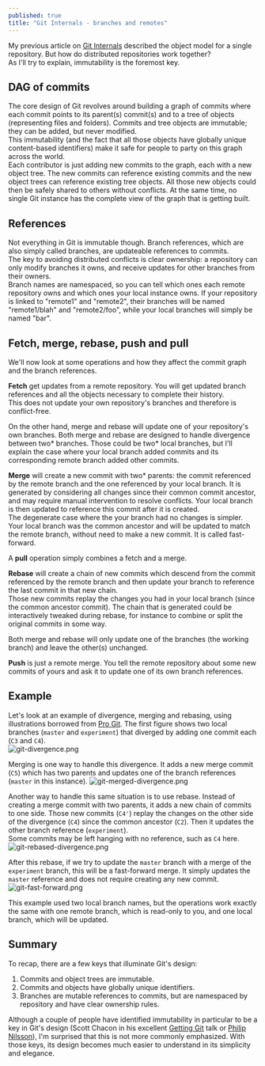 ```yaml
---
published: true
title: "Git Internals - branches and remotes"
---
```


My previous article on [Git Internals](http://blog.monstuff.com/archives/2015/08/git-internals.html) described the object model for a single repository. But how do distributed repositories work together?  
As I'll try to explain, immutability is the foremost key.  
 
## DAG of commits
The core design of Git revolves around building a graph of commits where each commit points to its parent(s) commit(s) and to a tree of objects (representing files and folders). Commits and tree objects are immutable; they can be added, but never modified.  
This immutability (and the fact that all those objects have globally unique content-based identifiers) make it safe for people to party on this graph across the world.  
Each contributor is just adding new commits to the graph, each with a new object tree. The new commits can reference existing commits and the new object trees can reference existing tree objects. All those new objects could then be safely shared to others without conflicts. At the same time, no single Git instance has the complete view of the graph that is getting built. 

## References
Not everything in Git is immutable though. Branch references, which are also simply called branches, are updateable references to commits.   
The key to avoiding distributed conflicts is clear ownership: a repository can only modify branches it owns, and receive updates for other branches from their owners.  
Branch names are namespaced, so you can tell which ones each remote repository owns and which ones your local instance owns. If your repository is linked to "remote1" and "remote2", their branches will be named "remote1/blah" and "remote2/foo", while your local branches will simply be named "bar". 
 
## Fetch, merge, rebase, push and pull
We'll now look at some operations and how they affect the commit graph and the branch references.  

**Fetch** get updates from a remote repository. You will get updated branch references and all the objects necessary to complete their history.  
This does not update your own repository's branches and therefore is conflict-free.  
  
On the other hand, merge and rebase will update one of your repository's own branches. Both merge and rebase are designed to handle divergence between two* branches. Those could be two* local branches, but I'll explain the case where your local branch added commits and its corresponding remote branch added other commits.  

**Merge** will create a new commit with two* parents: the commit referenced by the remote branch and the one referenced by your local branch. It is generated by considering all changes since their common commit ancestor, and may require manual intervention to resolve conflicts. Your local branch is then updated to reference this commit after it is created.   
The degenerate case where the your branch had no changes is simpler. Your local branch was the common ancestor and will be updated to match the remote branch, without need to make a new commit. It is called fast-forward.  

A **pull** operation simply combines a fetch and a merge.  

**Rebase** will create a chain of new commits which descend from the commit referenced by the remote branch and then update your branch to reference the last commit in that new chain.  
Those new commits replay the changes you had in your local branch (since the common ancestor commit). The chain that is generated could be interactively tweaked during rebase, for instance to combine or split the original commits in some way.  

Both merge and rebase will only update one of the branches (the working branch) and leave the other(s) unchanged.  
  
**Push** is just a remote merge. You tell the remote repository about some new commits of yours and ask it to update one of its own branch references.  

## Example
Let's look at an example of divergence, merging and rebasing, using illustrations borrowed from [Pro Git](http://git-scm.com/book/en/v2).
The first figure shows two local branches (`master` and `experiment`) that diverged by adding one commit each (`C3` and `C4`).  
![git-divergence.png]({{site.baseurl}}/archives/images/git-divergence.png)

Merging is one way to handle this divergence. It adds a new merge commit (`C5`) which has two parents and updates one of the branch references (`master` in this instance).
![git-merged-divergence.png]({{site.baseurl}}/archives/images/git-merged-divergence.png)

Another way to handle this same situation is to use rebase. Instead of creating a merge commit with two parents, it adds a new chain of commits to one side. Those new commits (`C4'`) replay the changes on the other side of the divergence (`C4`) since the common ancestor (`C2`). Then it updates the other branch reference (`experiment`).  
Some commits may be left hanging with no reference, such as `C4` here.  
![git-rebased-divergence.png]({{site.baseurl}}/archives/images/git-rebased-divergence.png)

After this rebase, if we try to update the `master` branch with a merge of the `experiment` branch, this will be a fast-forward merge. It simply updates the `master` reference and does not require creating any new commit.  
![git-fast-forward.png]({{site.baseurl}}/archives/images/git-fast-forward.png)

This example used two local branch names, but the operations work exactly the same with one remote branch, which is read-only to you, and one local branch, which will be updated.

## Summary
To recap, there are a few keys that illuminate Git's design:  
1. Commits and object trees are immutable.  
2. Commits and objects have globally unique identifiers.  
3. Branches are mutable references to commits, but are namespaced by repository and have clear ownership rules.  

Although a couple of people have identified immutability in particular to be a key in Git's design (Scott Chacon in his excellent [Getting Git](https://vimeo.com/14629850) talk or [Philip Nilsson](http://www.jayway.com/2013/03/03/git-is-a-purely-functional-data-structure/)), I'm surprised that this is not more commonly emphasized. With those keys, its design becomes much easier to understand in its simplicity and elegance.
